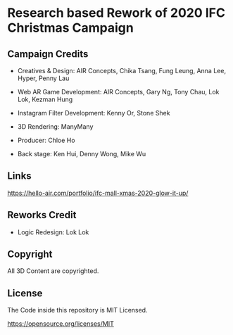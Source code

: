 # Research based Rework of 2020 IFC Christmas Campaign

## Campaign Credits

- Creatives & Design: AIR Concepts, Chika Tsang, Fung Leung, Anna Lee, Hyper, Penny Lau

- Web AR Game Development: AIR Concepts, Gary Ng, Tony Chau, Lok Lok, Kezman Hung

- Instagram Filter Development: Kenny Or, Stone Shek

- 3D Rendering: ManyMany

- Producer: Chloe Ho

- Back stage: Ken Hui, Denny Wong, Mike Wu

## Links

https://hello-air.com/portfolio/ifc-mall-xmas-2020-glow-it-up/

## Reworks Credit

- Logic Redesign: Lok Lok

## Copyright
All 3D Content are copyrighted.

## License 
The Code inside this repository is MIT Licensed.

https://opensource.org/licenses/MIT
